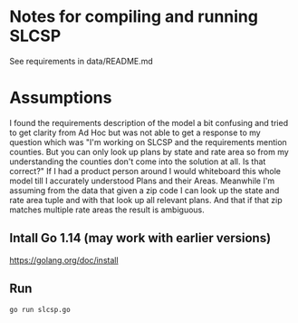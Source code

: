 # Notes for compiling and running SLCSP

See requirements in data/README.md

# Assumptions

I found the requirements description of the model a bit confusing and tried to get clarity from Ad Hoc but was not able to get a response to my question which was "I'm working on SLCSP and the requirements mention counties. But you can only look up plans by state and rate area so from my understanding the counties don't come into the solution at all. Is that correct?"
If I had a product person around I would whiteboard this whole model till I accurately understood Plans and their Areas.
Meanwhile I'm assuming from the data that given a zip code I can look up the state and rate area tuple and with that look up all relevant plans. And that if that zip matches multiple rate areas the result is ambiguous.

## Intall Go 1.14 (may work with earlier versions)
https://golang.org/doc/install

## Run
```
go run slcsp.go
```
